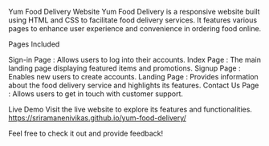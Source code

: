 Yum Food Delivery Website
Yum Food Delivery is a responsive website built using HTML and CSS to facilitate food delivery services. It features various pages to enhance user experience and convenience in ordering food online.

Pages Included

Sign-in Page : Allows users to log into their accounts.
Index Page : The main landing page displaying featured items and promotions.
Signup Page : Enables new users to create accounts.
Landing Page : Provides information about the food delivery service and highlights its features.
Contact Us Page : Allows users to get in touch with customer support.

Live Demo
Visit the live website to explore its features and functionalities.
https://sriramanenivikas.github.io/yum-food-delivery/

Feel free to check it out and provide feedback!
